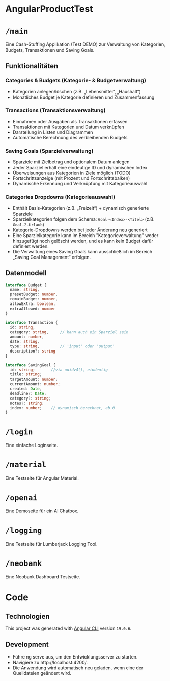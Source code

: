 # AngularProductTest

# `/main`

Eine Cash-Stuffing Applikation (Test DEMO) zur Verwaltung von Kategorien, Budgets, Transaktionen und Saving Goals.

## Funktionalitäten

### Categories & Budgets (Kategorie- & Budgetverwaltung)
- Kategorien anlegen/löschen (z.B. „Lebensmittel“, „Haushalt“)
- Monatliches Budget je Kategorie definieren und Zusammenfassung

### Transactions (Transaktionsverwaltung)
- Einnahmen oder Ausgaben als Transaktionen erfassen
- Transaktionen mit Kategorien und Datum verknüpfen
- Darstellung in Listen und Diagrammen
- Automatische Berechnung des verbleibenden Budgets

### Saving Goals (Sparzielverwaltung)
- Sparziele mit Zielbetrag und optionalem Datum anlegen
- Jeder Sparziel erhält eine eindeutige ID und dynamischen Index
- Überweisungen aus Kategorien in Ziele möglich (TODO)
- Fortschrittsanzeige (mit Prozent und Fortschrittsbalken)
- Dynamische Erkennung und Verknüpfung mit Kategorieauswahl

### Categories Dropdowns (Kategorieauswahl)
- Enthält Basis-Kategorien (z.B. „Freizeit“) + dynamisch generierte Sparziele
- Sparzielkategorien folgen dem Schema: `Goal-<Index>-<Titel>` (z.B. `Goal-2-Urlaub`)
- Kategorie-Dropdowns werden bei jeder Änderung neu generiert
- Eine Sparzielkategorie kann im Bereich "Kategorieverwaltung" weder hinzugefügt noch gelöscht werden, und es kann kein Budget dafür definiert werden.
- Die Verwaltung eines Saving Goals kann ausschließlich im Bereich „Saving Goal Management“ erfolgen.

## Datenmodell
```ts
interface Budget {
  name: string,
  presetBudget: number,
  remainBudget: number,
  allowExtra: boolean,
  extraAllowed: number
}

interface Transaction {
  id: string,
  category: string,     // kann auch ein Sparziel sein
  amount: number,
  date: string,
  type: string,         // 'input' oder 'output'
  description?: string
}

interface SavingGoal {
  id: string;       //via uuidv4(), eindeutig
  title: string;
  targetAmount: number;
  currentAmount: number;
  created: Date,
  deadline?: Date;
  category?: string;
  notes?: string;
  index: number;    // dynamisch berechnet, ab 0
}
```

# `/login`

Eine einfache Loginseite.

# `/material`

Eine Testseite für Angular Material.

# `/openai`

Eine Demoseite für ein AI Chatbox.

# `/logging`

Eine Testseite für Lumberjack Logging Tool.

# `/neobank`

Eine Neobank Dashboard Testseite.

# Code 

## Technologien

This project was generated with [Angular CLI](https://github.com/angular/angular-cli) version `19.0.6`.

## Development

* Führe ng serve aus, um den Entwicklungsserver zu starten.
* Navigiere zu http://localhost:4200/.
* Die Anwendung wird automatisch neu geladen, wenn eine der Quelldateien geändert wird.

